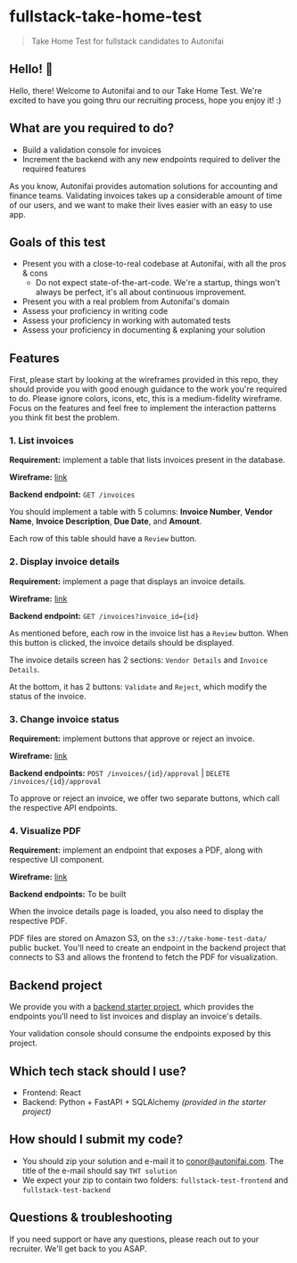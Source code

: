 # fullstack-take-home-test
> Take Home Test for fullstack candidates to Autonifai

## Hello! 👋
Hello, there! Welcome to Autonifai and to our Take Home Test. We're excited to have you going thru our recruiting process, hope you enjoy it! :) 

## What are you required to do?
- Build a validation console for invoices
- Increment the backend with any new endpoints required to deliver the required features

As you know, Autonifai provides automation solutions for accounting and finance teams. Validating invoices takes up a considerable amount of time of our users, and we want to make their lives easier with an easy to use app.

## Goals of this test
- Present you with a close-to-real codebase at Autonifai, with all the pros & cons
  - Do not expect state-of-the-art-code. We're a startup, things won't always be perfect, it's all about continuous improvement.
- Present you with a real problem from Autonifai's domain
- Assess your proficiency in writing code
- Assess your proficiency in working with automated tests
- Assess your proficiency in documenting & explaning your solution

## Features
First, please start by looking at the wireframes provided in this repo, they should provide you with good enough guidance to the work you're required to do. Please ignore colors, icons, etc, this is a medium-fidelity wireframe. Focus on the features and feel free to implement the interaction patterns you think fit best the problem.

### 1. List invoices
**Requirement:** implement a table that lists invoices present in the database.

**Wireframe:** [link](./wireframes/feature_01_list_invoices.jpg)

**Backend endpoint:** `GET /invoices`

You should implement a table with 5 columns: **Invoice Number**, **Vendor Name**, **Invoice Description**, **Due Date**, and **Amount**.

Each row of this table should have a `Review` button.

### 2. Display invoice details
**Requirement:** implement a page that displays an invoice details.

**Wireframe:** [link](./wireframes/feature_02_display_invoice_details.jpg)

**Backend endpoint:** `GET /invoices?invoice_id={id}`

As mentioned before, each row in the invoice list has a `Review` button. When this button is clicked, the invoice details should be displayed. 

The invoice details screen has 2 sections: `Vendor Details` and `Invoice Details`.

At the bottom, it has 2 buttons: `Validate` and `Reject`, which modify the status of the invoice. 

### 3. Change invoice status

**Requirement:** implement buttons that approve or reject an invoice.

**Wireframe:** [link](./wireframes/feature_02_display_invoice_details.jpg)

**Backend endpoints:** `POST /invoices/{id}/approval` | `DELETE /invoices/{id}/approval`

To approve or reject an invoice, we offer two separate buttons, which call the respective API endpoints.

### 4. Visualize PDF
**Requirement:** implement an endpoint that exposes a PDF, along with respective UI component.

**Wireframe:** [link](./wireframes/feature_03_visualize_pdf.jpg)

**Backend endpoints:** To be built

When the invoice details page is loaded, you also need to display the respective PDF.

PDF files are stored on Amazon S3, on the `s3://take-home-test-data/` public bucket. You'll need to create an endpoint in the backend project that connects to S3 and allows the frontend to fetch the PDF for visualization.

## Backend project
We provide you with a [backend starter project](https://github.com/autonifai/fullstack-test-backend), which provides the endpoints you'll need to list invoices and display an invoice's details. 

Your validation console should consume the endpoints exposed by this project.

## Which tech stack should I use?
- Frontend: React
- Backend: Python + FastAPI + SQLAlchemy _(provided in the starter project)_

## How should I submit my code?
- You should zip your solution and e-mail it to conor@autonifai.com. The title of the e-mail should say `THT solution`
- We expect your zip to contain two folders: `fullstack-test-frontend` and `fullstack-test-backend`

## Questions & troubleshooting
If you need support or have any questions, please reach out to your recruiter. We'll get back to you ASAP.
